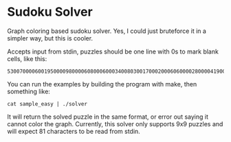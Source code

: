 Sudoku Solver
=============

Graph coloring based sudoku solver. Yes, I could just bruteforce it in a simpler way, but this is cooler.

Accepts input from stdin, puzzles should be one line with 0s to mark blank cells, like this:

    530070000600195000098000060800060003400803001700020006060000280000419005000080079 

You can run the examples by building the program with make, then something like:

    cat sample_easy | ./solver

It will return the solved puzzle in the same format, or error out saying it cannot color the graph. Currently, this solver only supports 9x9 puzzles and will expect 81 characters to be read from stdin.



